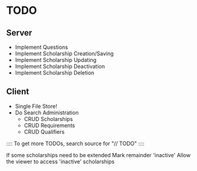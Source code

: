 TODO
=====

## Server
- Implement Questions
- Implement Scholarship Creation/Saving
- Implement Scholarship Updating
- Implement Scholarship Deactivation
- Implement Scholarship Deletion

## Client
- Single File Store!
- Do Search Administration
  - CRUD Scholarships
  - CRUD Requirements
  - CRUD Qualifiers

:::: To get more TODOs, search source for "// TODO" ::::

If some scholarships need to be extended
    Mark remainder 'inactive'
    Allow the viewer to access 'inactive' scholarships